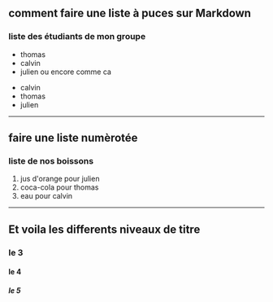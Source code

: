 ## comment faire une liste à puces sur Markdown
### liste des étudiants de mon groupe
- thomas
- calvin
- julien 
ou encore comme ca  
* calvin
* thomas 
* julien
---

## faire une liste numèrotée
### liste de nos boissons 
1. jus d'orange pour julien 
2. coca-cola pour thomas 
3. eau pour calvin
---

## Et voila les differents niveaux de titre 
### le 3
#### le 4
##### le 5
